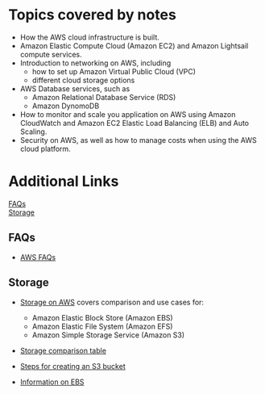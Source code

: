 # Topics covered by notes

- How the AWS cloud infrastructure is built. 
- Amazon Elastic Compute Cloud (Amazon EC2) and Amazon Lightsail compute services. 
- Introduction to networking on AWS, including 
  - how to set up Amazon Virtual Public Cloud (VPC) 
  - different cloud storage options
- AWS Database services, such as 
  - Amazon Relational Database Service (RDS)
  - Amazon DynomoDB 
- How to monitor and scale you application on AWS using Amazon CloudWatch and Amazon EC2 Elastic Load Balancing (ELB) and Auto Scaling. 
- Security on AWS, as well as how to manage costs when using the AWS cloud platform. 

# Additional Links
[FAQs](FAQs) \
[Storage](Storage)

## FAQs

- [AWS FAQs](https://aws.amazon.com/efs/faq/)

## Storage

- [Storage on AWS](https://www.missioncloud.com/blog/resource-amazon-ebs-vs-efs-vs-s3-picking-the-best-aws-storage-option-for-your-business) covers comparison and use cases for:
  - Amazon Elastic Block Store (Amazon EBS)
  - Amazon Elastic File System (Amazon EFS)
  - Amazon Simple Storage Service (Amazon S3)

- [Storage comparison table](https://rubikscode.net/2019/08/26/choosing-aws-storage-ebs-vs-efs-vs-s3/)

- [Steps for creating an S3 bucket](https://docs.aws.amazon.com/quickstarts/latest/s3backup/step-1-create-bucket.html)

- [Information on EBS](https://docs.aws.amazon.com/AWSEC2/latest/UserGuide/ebs-volumes.html)
